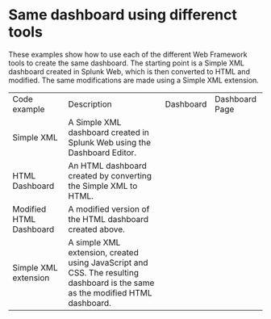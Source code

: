 # Same dashboard using differenct tools

These examples show how to use each of the different Web Framework tools to create the same dashboard. The starting point is a Simple XML dashboard created in Splunk Web, which is then converted to HTML and modified. The same modifications are made using a Simple XML extension.

<table>
<tr><td>Code example</td><td>Description</td><td>Dashboard</td><td>Dashboard Page</td></tr>
<tr><td>Simple XML</td><td>A Simple XML dashboard created in Splunk Web using the Dashboard Editor.</td><td></td><td></td></tr>
<tr><td>HTML Dashboard</td><td>An HTML dashboard created by converting the Simple XML to HTML.</td><td></td><td></td></tr>
<tr><td>Modified HTML Dashboard</td><td>A modified version of the HTML dashboard created above.</td><td></td><td></td></tr>
<tr><td>Simple XML extension</td><td>A simple XML extension, created using JavaScript and CSS. The resulting dashboard is the same as the modified HTML dashboard.</td><td></td><td></td></tr>
</table>